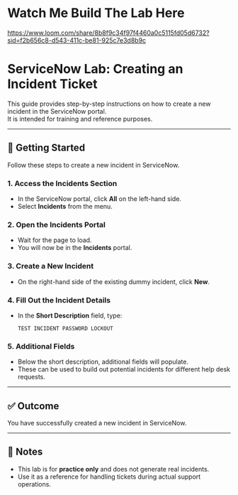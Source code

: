# Watch Me Build The Lab Here
https://www.loom.com/share/8b8f9c34f97f4460a0c5115fd05d6732?sid=f2b656c8-d543-411c-be81-925c7e3d8b9c

# ServiceNow Lab: Creating an Incident Ticket

This guide provides step-by-step instructions on how to create a new incident in the ServiceNow portal.  
It is intended for training and reference purposes.

---

## 🚀 Getting Started

Follow these steps to create a new incident in ServiceNow.

### 1. Access the Incidents Section
- In the ServiceNow portal, click **All** on the left-hand side.  
- Select **Incidents** from the menu.

### 2. Open the Incidents Portal
- Wait for the page to load.  
- You will now be in the **Incidents** portal.

### 3. Create a New Incident
- On the right-hand side of the existing dummy incident, click **New**.

### 4. Fill Out the Incident Details
- In the **Short Description** field, type:  
  ```
  TEST INCIDENT PASSWORD LOCKOUT
  ```

### 5. Additional Fields
- Below the short description, additional fields will populate.  
- These can be used to build out potential incidents for different help desk requests.

---

## ✅ Outcome
You have successfully created a new incident in ServiceNow.

---

## 📌 Notes
- This lab is for **practice only** and does not generate real incidents.  
- Use it as a reference for handling tickets during actual support operations.
